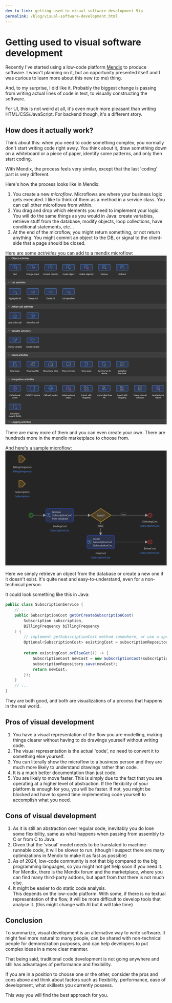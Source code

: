 ```yaml
---
dev-to-link: getting-used-to-visual-software-development-9ip
permalink: /blog/visual-software-development.html
---
```

# Getting used to visual software development

Recently I've started using a low-code platform [Mendix](https://www.mendix.com/) to produce software.
I wasn't planning on it, but an opportunity presented itself and I was curious to learn more about this new (to me) thing.

And, to my surprise, I did like it.
Probably the biggest change is passing from writing actual lines of code in text, to visually constructing the software.

For UI, this is not weird at all, it's even much more pleasant than writing HTML/CSS/JavaScript.
For backend though, it's a different story.

## How does it actually work?

Think about this: when you need to code something complex, you normally don't start writing code right away.
You think about it, draw something down on a whiteboard or a piece of paper, identify some patterns, and only then start coding.

With Mendix, the process feels very similar, except that the last 'coding' part is very different.

Here's how the process looks like in Mendix:
1. You create a new _microflow_. Microflows are where your business logic gets executed. I like to think of them as a method in a service class. You can call other microflows from within.
1. You drag and drop which elements you need to implement your logic. You will do the same things as you would in Java: create variables, retrieve stuff from the database, modify objects, loop collections, have conditional statements, etc...
1. At the end of the microflow, you might return something, or not return anything. You might commit an object to the DB, or signal to the client-side that a page should be closed.

Here are some _activities_ you can add to a mendix microflow:
![microflow activities](microflow_activities.png)

There are many more of them and you can even create your own. 
There are hundreds more in the mendix marketplace to choose from.

And here's a sample microflow:
![sample microflow](microflow.png)

Here we simply retrieve an object from the database or create a new one if it doesn't exist.
It's quite neat and easy-to-understand, even for a non-technical person.

It could look something like this in Java:

```java
public class SubscriptionService {
    // ...
    public SubscriptionCost getOrCreateSubscriptionCost(
        Subscription subscription,
        BillingFrequency billingFrequency
    ) {
        // implement getSubscriptionCost method somewhere, or use a spring data repository
        Optional<SubscriptionCost> existingCost = subscriptionRepository.getSubscriptionCost(billingFrequency.id(), subscription.id());

        return existingCost.orElseGet(() -> {
            SubscriptionCost newCost = new SubscriptionCost(subscription, billingFrequency, ...);
            subscriptionRepository.save(newCost);
            return newCost;
        });
    }
    // ...
}
```

They are both good, and both are visualizations of a process that happens in the real world.

## Pros of visual development

1. You have a visual representation of the flow you are modelling, making things clearer without having to do drawings yourself without writing code.
1. The visual representation is the actual 'code', no need to convert it to something else yourself.
1. You can literally show the microflow to a business person and they are much more likely to understand drawings rather than code.
1. It is a much better documentation than just code.
1. You are likely to move faster. This is simply due to the fact that you are operating at a higher level of abstraction. If the flexibility of your platform is enough for you, you will be faster. If not, you might be blocked and have to spend time implementing code yourself to accomplish what you need.

## Cons of visual development

1. As it is still an abstraction over regular code, inevitably you do lose some flexibility, same as what happens when passing from assembly to C or from C to Java.
1. Given that the 'visual' model needs to be translated to machine-runnable code, it will be slower to run. (though I suspect there are many optimizations in Mendix to make it as fast as possible)
1. As of 2024, low-code community is not that big compared to the big programming languages, so you might not get help soon if you need it.
<br/>For Mendix, there is the Mendix forum and the marketplace, where you can find many third-party addons, but apart from that there is not much else.
1. It might be easier to do static code analysis. 
<br/>This depends on the low-code platform. With some, if there is no textual representation of the flow, it will be more difficult to develop tools that analyse it. (this might change with AI but it will take time)

## Conclusion

To summarize, visual development is an alternative way to write software. It might feel more natural to many people, can be shared with non-technical people for demonstration purposes, and can help developers to put complex ideas in a more clear mannter.

That being said, traditional code development is not going anywhere and still has advantages of performance and flexibility.

If you are in a position to choose one or the other, consider the pros and cons above and think about factors such as flexibility, performance, ease of development, what skillsets you currently possess.

This way you will find the best approach for you.